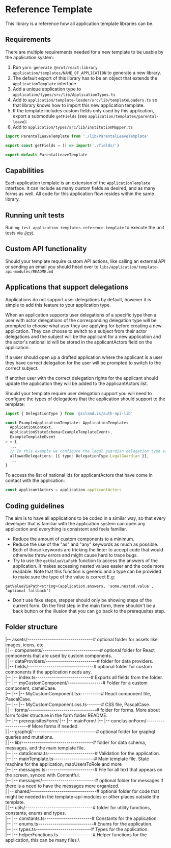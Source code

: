 # Reference Template

This library is a reference how all application template libraries can be.

## Requirements

There are multiple requirements needed for a new template to be usable by the application system:

1. Run `yarn generate @nrwl/react:library application/templates/NAME_OF_APPLICATION` to generate a new library.
2. The default export of this library has to be an object that extends the `ApplicationTemplate` interface
3. Add a unique application type to `application/types/src/lib/ApplicationTypes.ts`
4. Add to `application/template-loader/src/lib/templateLoaders.ts` so that library knows how to import this new application template.
5. If the template includes custom fields only used by this application, export a submodule `getFields` (see `application/templates/parental-leave`):
6. Add to `application/types/src/lib/institutionMapper.ts`

```ts
import ParentalLeaveTemplate from './lib/ParentalLeaveTemplate'

export const getFields = () => import('./fields/')

export default ParentalLeaveTemplate
```

## Capabilities

Each application template is an extension of the `ApplicationTemplate` interface. It can include as many custom fields as desired, and as many forms as well. All code for this application flow resides within the same library.

## Running unit tests

Run `ng test application-templates-reference-template` to execute the unit tests via [Jest](https://jestjs.io).

## Custom API functionality

Should your template require custom API actions, like calling an external API or sending an email you should head over to `libs/application/template-api-modules/README.md`

## Applications that support delegations

Applications do not support user delegations by default, however it is simple to add this feature to your application type.

When an application supports user delegations of a specific type then a user with actor delegations of the corresponding delegation type will be prompted to choose what user they are applying for before creating a new application. They can choose to switch to a subject from their actor delegations and the subject will be the applicant for a new application and the actor's national id will be stored in the applicantActors field on the application.

If a user should open up a drafted application where the applicant is a user they have correct delegation for the user will be prompted to switch to the correct subject.

If another user with the correct delegation rights for the applicant should update the application they will be added to the applicantActors list.

Should your template require user delegation support you will need to configure the types of delegations that the application should support to the template:

```ts
import { DelegationType } from '@island.is/auth-api-lib'

const ExampleApplicationTemplate: ApplicationTemplate<
  ApplicationContext,
  ApplicationStateSchema<ExampleTemplateEvent>,
  ExampleTemplateEvent
> = {
  ...
  // In this example we configure the legal guardian delegation type as an allowed delegation type for the example application
  allowedDelegations: [{ type: DelegationType.LegalGuardian }],
  ...
}

```

To access the list of national ids for applicantActors that have come in contact with the application:

```ts
const applicantActors = application.applicantActors
```

## Coding guidelines

The aim is to have all applications to be coded in a similar way, so that every developer that is familiar with the application system can open any application and everything is consistent and feels familiar.

- Reduce the amount of custom components to a minimum.
- Reduce the use of the "as" and "any" keywords as much as possible. Both of those keywords are tricking the linter to accept code that would otherwise throw errors and might cause hard to trace bugs.
- Try to use the `getValueViaPath` function to access the answers of the application. It makes accessing nested values easier and the code more readable. Note that this function is generic and a type can be provided to make sure the type of the value is correct E.g:

`getValueViaPath<string>(application.answers, 'some.nested.value', 'optional fallback')`

- Don't use fake steps, stepper should only be showing steps of the current form. On the first step in the main form, there shouldn't be a back button or the illusion that you can go back to the prerequsites step.

## Folder structure

|-- assets/--------------------------------# optional folder for assets like images, icons, etc. \
|
|-- components/----------------------------# optional folder for React components that are used by custom components.\
|
|-- dataProviders/-------------------------# folder for data providers.\
|
|-- fields/--------------------------------# optional folder for custom components if the application needs any.\
|-- |-- index.ts---------------------------# Exports all fields from the folder.\
|-- |-- myCustomComponent/-----------------# Folder for a custom component, camelCase.\
|-- |-- |-- MyCustomComponent.tsx----------# React component file, PascalCase.\
|-- |-- |-- MyCustomComponent.css.ts-------# CSS file, PascalCase.\
|
|-- forms/---------------------------------# folder for forms. More about form folder structure in the form folder README.\
|-- |-- prerequisitesForm/
|-- |-- mainForm/
|-- |-- conclusionForm/--------------------# More forms if needed\
|
|-- graphql/-------------------------------# optional folder for graphql queries and mutations.\
|
|-- lib/-----------------------------------# folder for data schema, messages, and the main template file.\
|-- |-- dataScema.ts-----------------------# Validation for the application.\
|-- |-- mainTemplate.ts--------------------# Main template file. State machine for the application, mapUsersToRole and more\
|-- |-- messages.ts------------------------# File for all text that appears on the screen, synced with Contentful.\
|-- |-- messages/--------------------------# optional folder for messages if there is a need to have the messages more organized.\
|
|-- shared/--------------------------------# optional folder for code that might be needed in the template-api-modules or other places outside the template.\
|
|-- utils/---------------------------------# folder for utility functions, constants, enums and types.\
|-- |-- constants.ts-----------------------# Constants for the application.\
|-- |-- enums.ts---------------------------# Enums for the application.\
|-- |-- types.ts---------------------------# Types for the application.\
|-- |-- helperFunctions.ts-----------------# Helper functions for the application, this can be many files.\
